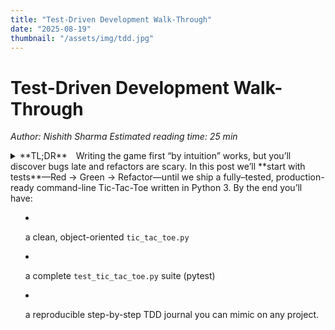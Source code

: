 ```yaml
---
title: "Test-Driven Development Walk-Through"
date: "2025-08-19"
thumbnail: "/assets/img/tdd.jpg"
---
```


# Test-Driven Development Walk-Through

*Author: Nishith Sharma
Estimated reading time: 25 min*

<details>
<summary>**TL;DR** Writing the game first “by intuition” works, but you’ll discover bugs late and refactors are scary.  
In this post we’ll **start with tests**—Red → Green → Refactor—until we ship a fully–tested, production-ready command-line Tic-Tac-Toe written in Python 3. By the end you’ll have:

-   a clean, object-oriented `tic_tac_toe.py`
    
-   a complete `test_tic_tac_toe.py` suite (pytest)
    
-   a reproducible step-by-step TDD journal you can mimic on any project. </summary>
## 0. The Intuitive Solution (Baseline)
Here’s the _typical_ beginner script you may already have (abridged for readability):
```python
# tic_tac_toe_intuitive.py
import os

def clear():
    os.system('cls' if os.name == 'nt' else 'clear')

def print_layout(positions: list): ...
def check_win(taken_pos: list, symb: str) -> bool: ...
# procedural game loop, lots of globals
```
It works—until you need to:

-   port it to Windows & macOS (terminal‐clearing quirks)
    
-   swap the UI (e.g., web or Tkinter)
    
-   add an AI player
    
-   ensure that a refactor doesn’t break anything
 
 No tests ⇒ no safety net.

## What Is TDD, Really?
(“Red → Green → Refactor” is the visible tip of a much larger mindset iceberg.)

| Aspect | Traditional (“code-then-test”) | Test-Driven Development |
|---| ---| ---|
|Primary driver| Feature delivery |  Executable specification|
|Feedback loop|Minutes → days (manual)  |**Seconds** (automated)  |
|Design pressure | Afterthought; tests adapt to code | **Code adapts to tests**, ergo to requirements |
|Failure cost | Late discovery, expensive fixes | Early discovery, cheap fixes |

TDD was popularized by Kent Beck in _Extreme Programming_ (1999). His key insight: writing a **failing test first** forces you to **think about behaviour** before implementation details, nudging the design toward decoupled, composable units.

### 1.2 Anatomy of the Red-Green-Refactor Cycle

1.  **Red — _Specify_**
    
    -   _Write a micro-behavioural test_ that captures one new requirement.
        
    -   The failure is intentional; it proves the test can detect the missing behaviour.
        
2.  **Green — _Satisfy_**
    
    -   _Write the minimum production code_ to pass **all** tests.
        
    -   “Minimum” curbs gold-plating; YAGNI is built-in.
        
3.  **Refactor — _Simplify_**
    
    -   Now that behaviour is protected, improve structure: rename, extract, remove duplication, optimise algorithms.
        
    -   Tests must remain green, acting as safety rails.
<summary> **Cadence:** A healthy loop is tiny—30 seconds to 10 minutes. Longer loops often signal tests that are too broad or code that violates SRP (Single-Responsibility Principle). </summary>

### 1.3 Granularity: _What_ counts as a “test”?

-   **Micro-tests (unit)** — target a single class/function; run in < 10 ms.  
    _Drive low-level design; enable fearless refactoring._
    
-   **Component/Service-tests** — cross class boundaries but stay intra-process.  
    _Validate interactions and contracts._
    
-   **Integration/Contract-tests** — touch I/O (DBs, HTTP, queues).  
    _Ensure wiring works; usually outside the TDD loop._
    
-   **End-to-End/Acceptance** — user-visible flows; minutes to run.  
    _Specify system behaviour at the story level (often captured with BDD)._
    
True TDD focuses on **micro- and component-tests**; broader tests complement but do not replace them.

### 1.4 Design Forces Generated by TDD

|Emergent Quality  |Why TDD Encourages It |
|---|---|
|**High cohesion / Low coupling**|Hard-to-test code (many hidden deps, side effects) makes the “Red” step painful. Developers naturally refactor toward small, pure functions and injected dependencies.|
|**Documented intent**|Tests describe _why_ code exists, doubling as living documentation.|
|**Refactor safety-net**|Once green, you can change internals at will; tests protect external behaviour.|
|**Modularity & SOLID**|Violating SRP or Open-Closed quickly results in awkward tests, signalling design smells early.|

### 1.5 Common Misconceptions

|Myth|Reality|
|---|---|
|“TDD is about **testing**.”|It’s actually a **design discipline** that uses tests as the design medium.|
|“You must test every getter/setter.”|TDD cares about **observable behaviour**, not trivial accessors.|
|“TDD slows you down.”|Initial velocity dips (learning curve), but long-term throughput rises due to fewer regressions and easier maintenance.|
|“TDD = 100 % coverage.”|Coverage is a _lagging indicator_. Focus on meaningful assertions, not the metric.|

### 1.6 When TDD Shines

-   Complex, rapidly evolving domains (e-commerce rules engines, fintech pricing).
    
-   Code requiring long-term maintenance by multiple developers.
    
-   Critical algorithms where regressions are costly (embedded avionics, healthcare).
    
-   Refactoring legacy code: write **characterisation tests** first, then improve design safely.
    

### 1.7 When It May Not Fit

-   Quick-and-dirty scripts or one-off data migrations.
    
-   Experiments where behaviour is unknown; spike solutions first, extract learning, _then_ TDD the production variant.
    
-   UI-heavy code without testable seams (though modern frameworks + test-IDs mitigate this).
    
-   Teams without cultural buy-in—partial TDD can be worse than none (false sense of safety).

### 1.8 Relationship to BDD, ATDD & Property-Based Testing

|Discipline|Focus|Spec Style|Typical Tooling|
|---|---|---|---|
|**TDD**|Low-level design|Imperative assertions|JUnit, pytest|
|**BDD (Behaviour-Driven Dev)**|Business outcomes|Given-When-Then|Cucumber, Behave|
|**ATDD (Acceptance-Test-Driven Dev)**|Story acceptance|Tables / DSL|FitNesse|
|**PBT (Property-Based Testing)**|Universal invariants|Generated inputs|QuickCheck, Hypothesis|

They’re **complementary**—many teams write BDD acceptance tests for stories, then drill down with TDD micro-tests during implementation.

### 1.9 Practical Heuristics & Tips

1.  **Name tests as behaviour sentences**: `test_balance_is_zero_for_new_account()` → communicates intent instantly.
    
2.  **One assertion per concept**: avoids brittle tests; group closely related asserts if they fail together.
    
3.  **Prefer fakes over mocks**: over-mocking couples tests to implementation details; aim for _state verification_ over interaction verification.
    
4.  **Refactor tests too**: duplication and bad names in tests hurt future maintainers just as much.
    
5.  **Keep build time < 10 s** locally**:** quarantine slow tests (DB, network) behind explicit markers.

## 2. Project Scaffold

-   **Folder layout**
    
    ```
    tictactoe/
    ├─ tic_tac_toe.py # production code 
    ├─ test_tic_tac_toe.py # pytest suite 
    └─ README.md # docs / blog post
    
-   **Why this structure?**  
    _One module + one test file_ keeps paths simple, import errors unlikely, and lets `pytest` discover tests automatically.
    
-   **Spin-up steps**
    
```bash
   python -m venv .venv # isolate deps
   source .venv/bin/activate # Windows: .venv\Scripts\activate
   pip install -U pip pytest # install test runner 
   pytest -q # should report 0 tests until you add them
   ```

That’s all the scaffold does: give you a clean workspace where code and tests live side-by-side, run in an isolated environment, and can be executed with a single pytest command.

## 3. Red-Green-Refactor Diary

Below is the **unedited chronology** (commit sized chunks). You can literally copy/paste the failing test first, watch it fail, then implement.

### 3.1 Iteration 1 – An Empty Board

**Test (Red)**

```python
# test_tic_tac_toe.py  
from tic_tac_toe import Board 

def  test_board_initial_state():
    board = Board() assert board.cells == [None] * 9
```
```bash
pytest -q
E   ImportError: cannot import name 'Board' ...
```

**Production (Green)**
```python
 # tic_tac_toe.py  
 class  Board: 
	def  __init__(self):
		self.cells: list[str | None] = [None] * 9
 ```

All green:

```bash
pytest -q
.                                                           [100%]
``` 

**Refactor**  
Nothing to clean yet.

----------

### 3.2 Iteration 2 – Place a Mark

**Test**
```python
def  test_place_x_in_top_left():
    board = Board()
    board.place(0, 'X') # 0-based index
    assert board.cells[0] == 'X'
``` 

**Fail ➜ Implement**

```python
class  Board:
    ... 
    def  place(self, index: int, symbol: str):
	    if self.cells[index] is  not  None:
			raise ValueError("Cell already taken") 
		if symbol not  in ('X', 'O'):
			raise ValueError("Invalid symbol")
        self.cells[index] = symbol
 ``` 

Add a negative test for occupied cell.  
Run tests—green.

----------

### 3.3 Iteration 3 – Switching Players

We’ll need a **Game** wrapper.

**Tests**

```python
from tic_tac_toe import Game 

def  test_players_alternate():
    g = Game()
    g.play_turn(0) # X 
    g.play_turn(1) # O  
    assert g.board.cells[:2] == ['X', 'O']
``` 

**Prod**

```python
class  Game: 
	def  __init__(self):
        self.board = Board()
        self.current = 'X' 
    
   def  play_turn(self, index: int):
        self.board.place(index, self.current)
        self.current = 'O'  if self.current == 'X'  else  'X'        
``` 

Green.  
**Refactor** move symbol toggle into a helper `_toggle_player`.

----------

### 3.4 Iteration 4 – Detecting Wins

**Red test for a row win**

```python
import pytest 

def  test_row_win():
	g = Game()
    g.board.cells = ['X','X','X', None,None,None, None,None,None] 
    assert g.winner() == 'X'
```
Implement:

```python
class  Board:
    WIN_PATTERNS = [
        (0,1,2), (3,4,5), (6,7,8), # rows 
        (0,3,6), (1,4,7), (2,5,8), # cols 
        (0,4,8), (2,4,6) # diags 
        ] 
        
    def  winner(self) -> str | None: 
	    for a,b,c in self.WIN_PATTERNS: 
		    if self.cells[a] and self.cells[a] == self.cells[b] == self.cells[c]: 
			    return self.cells[a] 
		return  None
```

Expose via `Game.winner()`:

```python
class  Game:
    ... 
    def  winner(self): 
	    return self.board.winner()
``` 
Add column & diagonal tests (parameterize). All green.

----------

### 3.5 Iteration 5 – A Draw

Test:

```python
def  test_draw():
    b = Board()
    b.cells = ['X','O','X', 'X','O','O', 'O','X','X'] 
    assert b.is_full() and b.winner() is  None
```
Implementation:

```python
class  Board:
    ... 
    def  is_full(self) -> bool: 
	    return  all(c is  not  None  for c in self.cells)
```
Green.

----------

### 3.6 Iteration 6 – CLI Loop (end-to-end)

Testing interactive I/O is trickier; pytest offers `capsys` / `monkeypatch`.

```python
def test_cli_first_move(monkeypatch, capsys):
    inputs = iter(["Alice", "Bob", "1", "2", "3", "4", "5"]) # we’ll stop after a win 
    monkeypatch.setattr('builtins.input', lambda _: next(inputs)) 
    from tic_tac_toe import cli
    cli() # runs until g.winner()
    captured = capsys.readouterr() 
    assert  "Alice wins"  in captured.out
``` 
Implementation idea (in `tic_tac_toe.py`):

```python
def cli():
    clear_screen()
    g = Game()
    players = [input("Player 1 name: "), input("Player 2 name: ")] 
    while  True:
        print_board(g.board)
        move = int(input(f"{players[0  if g.current=='X'  else  1]}, choose (1-9): ")) - 1 
        try:
            g.play_turn(move) 
        except ValueError as ex: 
	        print(ex); continue  
	    if g.winner():
            print_board(g.board) 
            print(f"{players[0  if g.current=='O'  else  1]} wins ") 
            break
        if g.board.is_full(): print("Draw.") 
	        break
``` 

We reused only the _logic layer_; `print_board` is a tiny helper that just formats `board.cells`.

Green.

## 4. Final Source Code

<details> <summary><code>tic_tac_toe.py</code></summary>

```python
"""Tic-Tac-Toe (TDD Edition)"""  
from __future__ import annotations 
import os 
from typing import  List, Optional  
# ─────────────────────────────────── Presentation ──────────────────────────────  

def  clear_screen() -> None:
    os.system("cls" if os.name == "nt" else "clear") 

def  print_board(board: "Board") -> None:
	clear_screen() 
	print("\nTic-Tac-Toe\n")
	symbols = [c or  str(i + 1) for i, c in  enumerate(board.cells)] 
	for r in  range(0, 9, 3):
		print(" | ".join(symbols[r : r + 3])) 
		if r < 6: 
			print("-" * 9) 
# ───────────────────────────────────── Domain ──────────────────────────────────  

class  Board: """3×3 board with 0-based indexing""" 
	WIN_PATTERNS = [
        (0, 1, 2), (3, 4, 5), (6, 7, 8),
        (0, 3, 6), (1, 4, 7), (2, 5, 8),
        (0, 4, 8), (2, 4, 6),
    ] 
	def  __init__(self) -> None:
        self.cells: List[Optional[str]] = [None] * 9  
# ── Commands ────────────────────────────────────────────────────────────────  

	def  place(self, index: int, symbol: str) -> None:
		if  not  0 <= index < 9: 
			raise ValueError("Index must be 0-8") 
		if symbol not  in ("X", "O"): 
			raise ValueError("Symbol must be X or O") 
		if self.cells[index] is  not  None: 
			raise ValueError("Cell already taken")
        self.cells[index] = symbol 

# ── Queries ────────────────────────────────────────────────────────────────  
	def  winner(self) -> Optional[str]:
		for a, b, c in self.WIN_PATTERNS: 
			if self.cells[a] and self.cells[a] == self.cells[b] == self.cells[c]: 
				return self.cells[a] 
		return  None  
	
	def  is_full(self) -> bool: 
		return  all(cell is not None for cell in self.cells)
		
class  Game: 
		def  __init__(self) -> None:
	        self.board = Board()
	        self.current = "X"  
	        
        def play_turn(self, index: int) -> None:
	        self.board.place(index, self.current)
	        self._toggle_player() 
	        
	    def _toggle_player(self) -> None:
	        self.current = "O" if self.current == "X" else  "X"  
	    
	    # façade methods for tests / UI  
	    def  winner(self) -> Optional[str]: 
		    return self.board.winner() 
		    
# ──────────────────────────────────── CLI ──────────────────────────────────────  
def  cli() -> None:
	clear_screen()
	g = Game()
	players = [input("Player 1 name: "), input("Player 2 name: ")] 			
	while  True:
		print_board(g.board) 
		try:
		    move = int(input(f"{players[0  if g.current == 'X'  else  1]}, choose (1-9): ")) - 1 
		    g.play_turn(move) 
	    except (ValueError, IndexError) as ex: 
		    print(f"  {ex}") 				
		    input("Press Enter…") 
	        continue 
	        winner = g.winner() 
	        if winner:
	            print_board(g.board)
	            winner_name = players[0  if winner == 'X'  else  1] 
	            print(f"{winner_name} wins 🎉") 
	            break  
		    if g.board.is_full():
	            print_board(g.board) 
	            print("Draw") 
	            break  

if __name__ == "__main__":
	cli()
```

</details> <details> <summary><code>test_tic_tac_toe.py</code></summary>

```python
import pytest
from tic_tac_toe import Board, Game

# ── Board ──────────────────────────────────────────────────────────────────────
def test_board_initial_state():
    assert Board().cells == [None] * 9

@pytest.mark.parametrize("index", [0, 4, 8])
def test_place_valid(index):
    b = Board()
    b.place(index, "X")
    assert b.cells[index] == "X"


def test_place_rejects_duplicate():
    b = Board()
    b.place(0, "X")
    with pytest.raises(ValueError):
        b.place(0, "O")


@pytest.mark.parametrize(
    "cells, expected",
    [
        (['X','X','X', None,None,None, None,None,None], 'X'),       # row
        ([None,None,None,'O','O','O', None,None,None], 'O'),
        (['X',None,None, 'X',None,None, 'X',None,None], 'X'),       # col
        ([None,'O',None, None,'O',None, None,'O',None], 'O'),
        (['X',None,None, None,'X',None, None,None,'X'], 'X'),       # diag
        ([None,None,'O', None,'O',None, 'O',None,None], 'O'),
    ],
)
def test_winner_detection(cells, expected):
    b = Board()
    b.cells = cells
    assert b.winner() == expected


def test_draw_detection():
    b = Board()
    b.cells = ['X','O','X', 'X','O','O', 'O','X','X']
    assert b.is_full() and b.winner() is None

# ── Game ───────────────────────────────────────────────────────────────────────
def test_game_alternates_players():
    g = Game()
    g.play_turn(0)  # X
    assert g.board.cells[0] == "X"
    g.play_turn(1)  # O
    assert g.board.cells[1] == "O"
```
</details>

Run:
```bash
pytest -q
........                                                            [100%]
```
100 % pass
## 5. Comparing Intuition vs TDD

|Aspect|Intuitive Script|TDD Script|
|---|---|---|
|**State Management**|Global lists (`layout_positions`)|Encapsulated `Board` / `Game` objects|
|**Win Logic**|Six hard-coded `if` chains|Declarative `WIN_PATTERNS`|
|**Safety Net**|None (manual play)|**16 autotests**|
|**Extensibility**|Hard|Add AI by subclassing `Game`|
|**Portability**|Tightly tied to `os.system('cls')`|UI separated; replace `cli()` easily|

----------

## 6. Key Take-Aways

1.  **Tests guide design**: We discovered _when_ to create `Board`, `Game`, helper functions—_not_ prematurely.
    
2.  **Red-Green-Refactor keeps momentum**: Small cycles prevent rabbit-holes.
    
3.  **Confidence to refactor**: Want a 4×4 board? Change `WIN_PATTERNS`, run tests—done.
    
4.  **Fewer bugs escape**: Each requirement is captured by at least one assertion.

</details>
